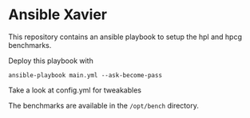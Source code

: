 # Ansible Xavier

This repository contains an ansible playbook to setup the hpl and hpcg benchmarks.

Deploy this playbook with
```
ansible-playbook main.yml --ask-become-pass
```

Take a look at config.yml for tweakables

The benchmarks are available in the `/opt/bench` directory.
